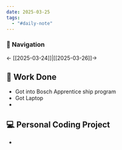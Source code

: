 ```yaml
---
date: 2025-03-25
tags:
  - "#daily-note"
---
```


### 📌 Navigation  
← [[2025-03-24]]|[[2025-03-26]]→ 

## 🏢 Work Done
- Got into Bosch Apprentice ship program
- Got Laptop
- 

## 💻 Personal Coding Project
- 


